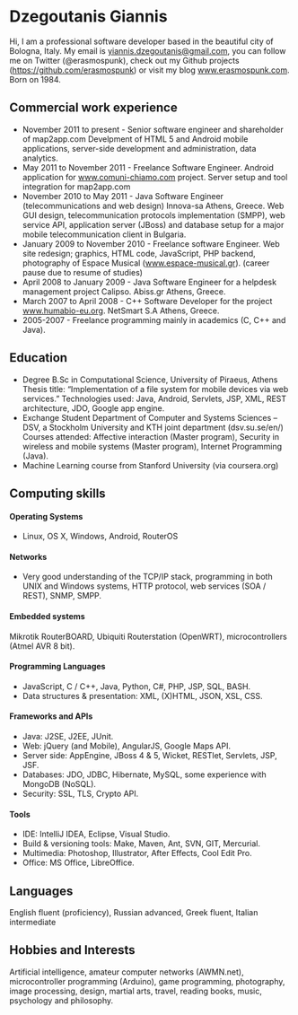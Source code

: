 # Dzegoutanis Giannis
Hi, I am a professional software developer based in the beautiful city of Bologna, Italy. My email is yiannis.dzegoutanis@gmail.com, you can follow me on Twitter (@erasmospunk), check out my Github projects (https://github.com/erasmospunk) or visit my blog www.erasmospunk.com. Born on 1984.

## Commercial work experience
- November 2011 to present - Senior software engineer and shareholder of map2app.com
Develpment of HTML 5 and Android mobile applications, server-side development and administration, data analytics.
- May 2011 to November 2011 - Freelance Software Engineer. Android application for www.comuni-chiamo.com project. Server setup and tool integration for map2app.com
- November 2010 to May 2011 - Java Software Engineer (telecommunications and web design) Innova-sa Athens, Greece. Web GUI design, telecommunication protocols implementation (SMPP), web service API, application server (JBoss) and database setup for a major mobile telecommunication client in Bulgaria.
- January 2009 to November 2010 - Freelance software Engineer. Web site redesign; graphics, HTML code, JavaScript, PHP backend, photography of Espace Musical (www.espace-musical.gr).
(career pause due to resume of studies)
- April 2008 to January 2009 - Java Software Engineer for a helpdesk management project Calipso. Abiss.gr Athens, Greece.
- March 2007 to April 2008 - C++ Software Developer for the project www.humabio-eu.org. NetSmart S.A Athens, Greece.
- 2005-2007 - Freelance programming mainly in academics (C, C++ and Java).

## Education
- Degree B.Sc in Computational Science, University of Piraeus, Athens
Thesis title: “Implementation of a file system for mobile devices via web services.” Technologies used: Java, Android, Servlets, JSP, XML, REST architecture, JDO, Google app engine.
- Exchange Student Department of Computer and Systems Sciences – DSV, a Stockholm University and KTH joint department (dsv.su.se/en/)
Courses attended:  Affective interaction (Master program), Security in wireless and mobile systems (Master program), Internet Programming (Java).
- Machine Learning course from Stanford University (via coursera.org)

## Computing skills

#### Operating Systems
- Linux, OS X, Windows, Android, RouterOS

#### Networks
- Very good understanding of the TCP/IP stack, programming in both UNIX and Windows systems, HTTP protocol, web services (SOA / REST), SNMP, SMPP.

#### Embedded systems
Mikrotik RouterBOARD, Ubiquiti Routerstation (OpenWRT), microcontrollers (Atmel AVR 8 bit).

#### Programming Languages
- JavaScript, C / C++, Java, Python, C#, PHP, JSP, SQL, BASH.
- Data structures & presentation: XML, (X)HTML, JSON, XSL, CSS.

#### Frameworks and APIs
- Java: J2SE, J2EE, JUnit.
- Web: jQuery (and Mobile), AngularJS, Google Maps API.
- Server side: AppEngine, JBoss 4 & 5, Wicket, RESTlet, Servlets, JSP, JSF.
- Databases: JDO, JDBC, Hibernate, MySQL, some experience with MongoDB (NoSQL).
- Security: SSL, TLS, Crypto API.

#### Tools
- IDE: IntelliJ IDEA, Eclipse, Visual Studio.
- Build & versioning tools: Make, Maven, Ant, SVN, GIT, Mercurial.
- Multimedia: Photoshop, Illustrator, After Effects, Cool Edit Pro.
- Office: MS Office, LibreOffice.

## Languages
English fluent (proficiency), Russian advanced, Greek fluent, Italian intermediate

## Hobbies and Interests
Artificial intelligence, amateur computer networks (AWMN.net), microcontroller programming (Arduino), game programming, photography, image processing, design, martial arts, travel, reading books, music, psychology and philosophy.
